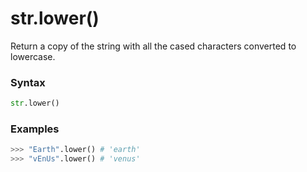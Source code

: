 # str.lower()

Return a copy of the string with all the cased characters converted to lowercase.

### Syntax

```python
str.lower()
```

### Examples

```python
>>> "Earth".lower() # 'earth'
>>> "vEnUs".lower() # 'venus'
```
